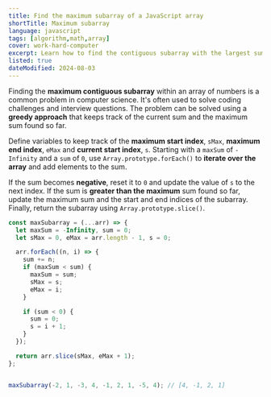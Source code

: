 ```yaml
---
title: Find the maximum subarray of a JavaScript array
shortTitle: Maximum subarray
language: javascript
tags: [algorithm,math,array]
cover: work-hard-computer
excerpt: Learn how to find the contiguous subarray with the largest sum within an array of numbers in JavaScript.
listed: true
dateModified: 2024-08-03
---
```


Finding the **maximum contiguous subarray** within an array of numbers is a common problem in computer science. It's often used to solve coding challenges and interview questions. The problem can be solved using a **greedy approach** that keeps track of the current sum and the maximum sum found so far.

Define variables to keep track of the **maximum start index**, `sMax`, **maximum end index**, `eMax` and **current start index**, `s`. Starting with a `maxSum` of `-Infinity` and a `sum` of `0`, use `Array.prototype.forEach()` to **iterate over the array** and add elements to the sum.

If the sum becomes **negative**, reset it to `0` and update the value of `s` to the next index. If the sum is **greater than the maximum** sum found so far, update the maximum sum and the start and end indices of the subarray. Finally, return the subarray using `Array.prototype.slice()`.

```js
const maxSubarray = (...arr) => {
  let maxSum = -Infinity, sum = 0;
  let sMax = 0, eMax = arr.length - 1, s = 0;

  arr.forEach((n, i) => {
    sum += n;
    if (maxSum < sum) {
      maxSum = sum;
      sMax = s;
      eMax = i;
    }

    if (sum < 0) {
      sum = 0;
      s = i + 1;
    }
  });

  return arr.slice(sMax, eMax + 1);
};


maxSubarray(-2, 1, -3, 4, -1, 2, 1, -5, 4); // [4, -1, 2, 1]
```

